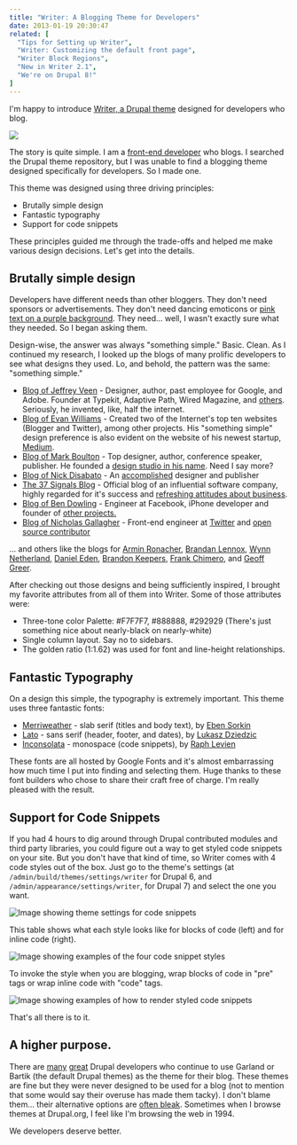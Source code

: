 ```yaml
---
title: "Writer: A Blogging Theme for Developers"
date: 2013-01-19 20:30:47
related: [
  "Tips for Setting up Writer",
  "Writer: Customizing the default front page",
  "Writer Block Regions",
  "New in Writer 2.1",
  "We're on Drupal 8!"
]
---
```


I'm happy to introduce <a href="http://drupal.org/project/writer" title="Writer: A Blogging Theme for Developers">Writer, a Drupal theme</a> designed for developers who blog.

![][1]

 [1]: /assets/images/writer-post-2.png

The story is quite simple. I am a <a href="http://bryanbraun.com/who-is-bryan">front-end developer</a> who blogs. I searched the Drupal theme repository, but I was unable to find a blogging theme designed specifically for developers. So I made one.

This theme was designed using three driving principles:

*   Brutally simple design
*   Fantastic typography
*   Support for code snippets

These principles guided me through the trade-offs and helped me make various design decisions. Let's get into the details.

<h2 id="brutally-simple">
  Brutally simple design
</h2>

Developers have different needs than other bloggers. They don't need sponsors or advertisements. They don't need dancing emoticons or <a href="http://wordpress.org/extend/themes/chinese-love" title="Behold... it exists.">pink text on a purple background</a>. They need... well, I wasn't exactly sure what they needed. So I began asking them.

Design-wise, the answer was always "something simple." Basic. Clean. As I continued my research, I looked up the blogs of many prolific developers to see what designs they used. Lo, and behold, the pattern was the same: "something simple."

*   <a href="http://veen.com/jeff/">Blog of Jeffrey Veen</a> - Designer, author, past employee for Google, and Adobe. Founder at Typekit, Adaptive Path, Wired Magazine, and <a href="http://aneventapart.com/speakers/jeffrey-veen?/speakers/jeffveen/">others</a>. Seriously, he invented, like, half the internet.
*   <a href="http://evhead.com">Blog of Evan Williams</a> - Created two of the Internet's top ten websites (Blogger and Twitter), among other projects. His "something simple" design preference is also evident on the website of his newest startup, <a href="https://medium.com/what-i-learned-building/4191574378">Medium</a>.
*   <a href="http://www.markboulton.co.uk/journal">Blog of Mark Boulton</a> - Top designer, author, conference speaker, publisher. He founded a <a href="http://www.markboultondesign.com/" title="Mark Boulton Design">design studio in his name</a>. Need I say more?
*   <a href="http://blog.nickd.org/">Blog of Nick Disabato</a> - An <a href="http://nickd.org/bio/">accomplished</a> designer and publisher
*   <a href="http://37signals.com/svn">The 37 Signals Blog</a> - Official blog of an influential software company, highly regarded for it's success and <a href="http://37signals.com/rework" target="blank">refreshing attitudes about business</a>.
*   <a href="http://www.coderholic.com/">Blog of Ben Dowling</a> - Engineer at Facebook, iPhone developer and founder of <a href="http://www.coderholic.com/about/">other projects.</a>
*   <a href="http://nicolasgallagher.com/">Blog of Nicholas Gallagher</a> - Front-end engineer at <a href="http://twitter.com">Twitter</a> and [open source contributor][2]

 [2]: http://nicolasgallagher.com/about/

... and others like the blogs for <a href="http://lucumr.pocoo.org/" target="_blank" rel="noopener noreferrer">Armin Ronacher</a>, <a href="http://bclennox.com/" target="_blank" rel="noopener noreferrer">Brandan Lennox</a>, <a href="http://wynnnetherland.com/archives" target="_blank" rel="noopener noreferrer">Wynn Netherland</a>, <a href="http://daneden.me/blog/" target="_blank" rel="noopener noreferrer">Daniel Eden</a>, <a href="http://opensoul.org/" target="_blank" rel="noopener noreferrer">Brandon Keepers</a>, <a href="http://frankchimero.com/blog/" target="_blank" rel="noopener noreferrer">Frank Chimero</a>, and <a href="http://geoff.greer.fm/" target="_blank" rel="noopener noreferrer">Geoff Greer</a>.

After checking out those designs and being sufficiently inspired, I brought my favorite attributes from all of them into Writer. Some of those attributes were:

*   Three-tone color Palette: #F7F7F7, #888888, #292929 (There's just something nice about nearly-black on nearly-white)
*   Single column layout. Say no to sidebars.
*   The golden ratio (1:1.62) was used for font and line-height relationships.

<h2 id="typography">
  Fantastic Typography
</h2>

On a design this simple, the typography is extremely important. This theme uses three fantastic fonts:

*   <a href="http://www.google.com/webfonts/specimen/Merriweather" target="_blank" rel="noopener noreferrer">Merriweather</a> - slab serif (titles and body text), by <a href="https://plus.google.com/106288796449831139244" target="_blank" rel="noopener noreferrer">Eben Sorkin</a>
*   <a href="http://www.google.com/webfonts/specimen/Lato" target="_blank" rel="noopener noreferrer">Lato</a> - sans serif (header, footer, and dates), by <a href="https://plus.google.com/106163021290874968147" target="_blank" rel="noopener noreferrer">Lukasz Dziedzic</a>
*   <a href="http://www.google.com/webfonts/specimen/Inconsolata" target="_blank" rel="noopener noreferrer">Inconsolata</a> - monospace (code snippets), by <a href="http://levien.com" target="_blank" rel="noopener noreferrer">Raph Levien</a>

These fonts are all hosted by Google Fonts and it's almost embarrassing how much time I put into finding and selecting them. Huge thanks to these font builders who chose to share their craft free of charge. I'm really pleased with the result.

<h2 id="code-snippets">
  Support for Code Snippets
</h2>

If you had 4 hours to dig around through Drupal contributed modules and third party libraries, you could figure out a way to get styled code snippets on your site. But you don't have that kind of time, so Writer comes with 4 code styles out of the box. Just go to the theme's settings (at `/admin/build/themes/settings/writer` for Drupal 6, and `/admin/appearance/settings/writer`, for Drupal 7) and select the one you want.

![Image showing theme settings for code snippets][3]

 [3]: /assets/images/theme-settings.png

This table shows what each style looks like for blocks of code (left) and for inline code (right).

<img alt="Image showing examples of the four code snippet styles" src="/assets/images/writer-style-choices3.png" />

To invoke the style when you are blogging, wrap blocks of code in "pre" tags or wrap inline code with "code" tags.

<img alt="Image showing examples of how to render styled code snippets" src="/assets/images/code-snippets.png" />

That's all there is to it.

## A higher purpose.

There are <a href="http://www.garfieldtech.com" target="_blank" rel="noopener noreferrer">many</a> <a href="http://www.davereid.net/taxonomy/term/6/0" target="_blank" rel="noopener noreferrer">great</a> Drupal developers who continue to use Garland or Bartik (the default Drupal themes) as the theme for their blog. These themes are fine but they were never designed to be used for a blog (not to mention that some would say their overuse has made them tacky). I don't blame them... their alternative options are <a href="http://drupal.org/files/images/Screenshot%202009-04-25%2010h%2024m%2037s.png" target="_blank" rel="noopener noreferrer">often bleak</a>. Sometimes when I browse themes at Drupal.org, I feel like I'm browsing the web in 1994.

We developers deserve better.
